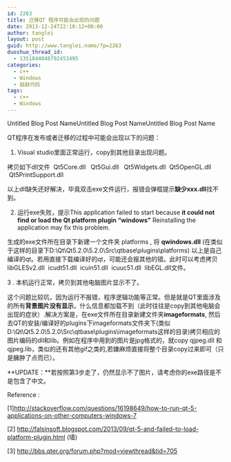```yaml
---
id: 2263
title: 迁移QT 程序可能会出现的问题
date: 2013-12-24T22:10:12+00:00
author: tanglei
layout: post
guid: http://www.tanglei.name/?p=2263
duoshuo_thread_id:
  - 1351844048792453495
categories:
  - c++
  - Windows
  - 敲敲代码
tags:
  - c++
  - Windows
---
```

Untitled Blog Post NameUntitled Blog Post NameUntitled Blog Post Name

QT程序在发布或者迁移的过程中可能会出现以下的问题：

1. Visual studio里面正常运行，copy到其他目录出现问题。

拷贝如下dll文件  Qt5Core.dll   Qt5Gui.dll   Qt5Widgets.dll  Qt5OpenGL.dll  Qt5PrintSupport.dll

以上dll缺失还好解决，毕竟双击exe文件运行，报错会弹框提示**缺少xxx.dll**找不到。

2. 运行exe失败，提示This application failed to start because **it could not find or load the Qt platform plugin &#8220;windows&#8221;** Reinstalling the application may fix this problem.

生成的exe文件所在目录下新建一个文件夹 platforms , 将 **qwindows.dll** (在类似于这样的目录下D:\Qt\Qt5.2.0\5.2.0\Src\qtbase\plugins\platforms) 以上是自己编译的qt。若用直接下载编译好的qt，可能还会报其他的错。此时可以考虑拷贝libGLESv2.dll  icudt51.dll  icuin51.dll  icuuc51.dll  libEGL.dll文件。

3 . 本机运行正常，拷贝到其他电脑图片显示不了。

这个问题比较坑，因为运行不报错，程序逻辑功能等正常。但是就是QT里面涉及的所有**背景图片没有显示**，什么信息都加载不到（此时往往是copy到其他电脑会出现的症状）.解决方案是，在exe文件所在目录新建文件夹**imageformats**, 然后去QT的安装/编译好的plugins下imageformats文件夹下(类似D:\Qt\Qt5.2.0\5.2.0\Src\qtbase\plugins\imageformats这样的目录)拷贝相应的图片编码的dll和lib。例如在程序中用到的图片是jpg格式的，就copy qjpeg.dll 和qjpeg.lib，类似的还有其他gif之类的,若嫌麻烦直接将整个目录copy过来即可（只是臃肿了点而已）。

**UPDATE：**若按照第3步走了，仍然显示不了图片，请考虑你的exe路径是不是包含了中文。

Reference :

[1]http://stackoverflow.com/questions/16198649/how-to-run-qt-5-applications-on-other-computers-windows-7

[2] http://falsinsoft.blogspot.com/2013/09/qt-5-and-failed-to-load-platform-plugin.html (墙)

[3] http://bbs.qter.org/forum.php?mod=viewthread&tid=705
